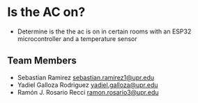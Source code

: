 # **Is the AC on?**
* Determine is the the ac is on in certain rooms with an ESP32 microcontroller and a temperature sensor
## Team Members
* Sebastian Ramirez sebastian.ramirez1@upr.edu
* Yadiel Galloza Rodriguez yadiel.galloza@upr.edu
* Ramón J. Rosario Recci ramon.rosario3@upr.edu
